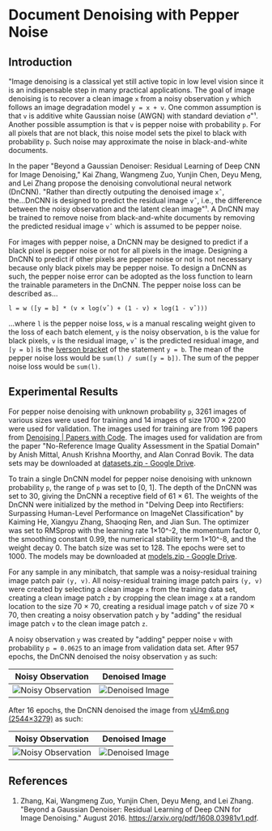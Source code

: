 # Document Denoising with Pepper Noise

## Introduction

"Image denoising is a classical yet still active topic in low level vision since it is an indispensable step in many practical applications. The goal of image denoising is to recover a clean image `x` from a noisy observation `y` which follows an image degradation model `y = x + v`. One common assumption is that `v` is additive white Gaussian noise (AWGN) with standard deviation `σ`"¹. Another possible assumption is that `v` is pepper noise with probability `p`. For all pixels that are not black, this noise model sets the pixel to black with probability `p`. Such noise may approximate the noise in black-and-white documents.

In the paper "Beyond a Gaussian Denoiser: Residual Learning of Deep CNN for Image Denoising," Kai Zhang, Wangmeng Zuo, Yunjin Chen, Deyu Meng, and Lei Zhang propose the denoising convolutional neural network (DnCNN). "Rather than directly outputing the denoised image `xˆ`, the...DnCNN is designed to predict the residual image `vˆ`, i.e., the difference between the noisy observation and the latent clean image"¹. A DnCNN may be trained to remove noise from black-and-white documents by removing the predicted residual image `vˆ` which is assumed to be pepper noise.

For images with pepper noise, a DnCNN may be designed to predict if a black pixel is pepper noise or not for all pixels in the image. Designing a DnCNN to predict if other pixels are pepper noise or not is not necessary because only black pixels may be pepper noise. To design a DnCNN as such, the pepper noise error can be adopted as the loss function to learn the trainable parameters in the DnCNN. The pepper noise loss can be described as...

```
l = w ([y = b] * (v × log(vˆ) + (1 - v) × log(1 - vˆ)))
```

...where `l` is the pepper noise loss, `w` is a manual rescaling weight given to the loss of each batch element, `y` is the noisy observation, `b` is the value for black pixels, `v` is the residual image, `vˆ` is the predicted residual image, and `[y = b]` is the [Iverson bracket](https://en.wikipedia.org/wiki/Iverson_bracket) of the statement `y = b`. The mean of the pepper noise loss would be `sum(l) / sum([y = b])`. The sum of the pepper noise loss would be `sum(l)`.

## Experimental Results

For pepper noise denoising with unknown probability `p`, 3261 images of various sizes were used for training and 14 images of size 1700 × 2200 were used for validation. The images used for training are from 196 papers from [Denoising | Papers with Code](https://paperswithcode.com/task/denoising). The images used for validation are from the paper "No-Reference Image Quality Assessment in the Spatial Domain" by Anish Mittal, Anush Krishna Moorthy, and Alan Conrad Bovik. The data sets may be downloaded at [datasets.zip - Google Drive](https://drive.google.com/file/d/10-ZuuEosZlnq6aIlbR__qoogUOJfznDF/view?usp=sharing).

To train a single DnCNN model for pepper noise denoising with unknown probability `p`, the range of `p` was set to [0, 1]. The depth of the DnCNN was set to 30, giving the DnCNN a receptive field of 61 × 61. The weights of the DnCNN were initialized by the method in "Delving Deep into Rectifiers: Surpassing Human-Level Performance on ImageNet Classification" by Kaiming He, Xiangyu Zhang, Shaoqing Ren, and Jian Sun. The optimizer was set to RMSprop with the learning rate 1×10^-2, the momentum factor 0, the smoothing constant 0.99, the numerical stability term 1×10^-8, and the weight decay 0. The batch size was set to 128. The epochs were set to 1000. The models may be downloaded at [models.zip - Google Drive]().

For any sample in any minibatch, that sample was a noisy-residual training image patch pair `(y, v)`. All noisy-residual training image patch pairs `(y, v)` were created by selecting a clean image `x` from the training data set, creating a clean image patch `z` by cropping the clean image `x` at a random location to the size 70 × 70, creating a residual image patch `v` of size 70 × 70, then creating a noisy observation patch `y` by "adding" the residual image patch `v` to the clean image patch `z`.

A noisy observation `y` was created by "adding" pepper noise `v` with probability `p = 0.0625` to an image from validation data set. After 957 epochs, the DnCNN denoised the noisy observation `y` as such:

| Noisy Observation | Denoised Image    |
| ------------------| ----------------- |
| ![Noisy Observation](https://drive.google.com/uc?export=view&id=1GaJYFSmDBkw3iarYjxi2HKp0ev2JTYEs "Noisy Observation") | ![Denoised Image](https://drive.google.com/uc?export=view&id=1UTG8aU6LJj_dYMaz1pRmWnjAQnqJzp6z "Denoised Image") |

After 16 epochs, the DnCNN denoised the image from [vU4m6.png (2544×3279)](https://i.stack.imgur.com/vU4m6.png) as such:

| Noisy Observation | Denoised Image    |
| ------------------| ----------------- |
| ![Noisy Observation](https://drive.google.com/uc?export=view&id=1-mh8G8GYEiFlXwP3ecuOzmX46_vIFT60 "Noisy Observation") | ![Denoised Image](https://drive.google.com/uc?export=view&id=1lNV7cnlRHxntDCe9gd2dJlBFsRt_rnBY "Denoised Image") |

## References

1. Zhang, Kai, Wangmeng Zuo, Yunjin Chen, Deyu Meng, and Lei Zhang. "Beyond a Gaussian Denoiser: Residual Learning of Deep CNN for Image Denoising." August 2016. https://arxiv.org/pdf/1608.03981v1.pdf.
